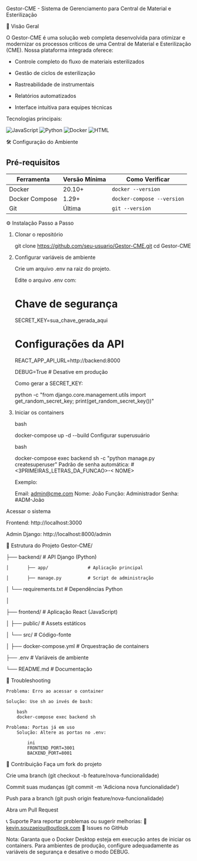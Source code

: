Gestor-CME - Sistema de Gerenciamento para Central de Material e Esterilização

🚀 Visão Geral

O Gestor-CME é uma solução web completa desenvolvida para otimizar e modernizar os processos críticos de uma Central de Material e Esterilização (CME). Nossa plataforma integrada oferece:

 - Controle completo do fluxo de materiais esterilizados

 - Gestão de ciclos de esterilização

 - Rastreabilidade de instrumentais

 - Relatórios automatizados

 - Interface intuitiva para equipes técnicas

Tecnologias principais:

![JavaScript](https://img.shields.io/badge/JavaScript-60.4%25-yellow)
![Python](https://img.shields.io/badge/Python-37.2%25-blue)
![Docker](https://img.shields.io/badge/Docker-1.6%25-lightblue)
![HTML](https://img.shields.io/badge/HTML-0.8%25-orange)

🛠 Configuração do Ambiente

## Pré-requisitos

| Ferramenta       | Versão Mínima | Como Verificar         |
|------------------|---------------|------------------------|
| Docker           | 20.10+        | `docker --version`     |
| Docker Compose   | 1.29+         | `docker-compose --version` |
| Git              | Última        | `git --version`        |

⚙️ Instalação Passo a Passo

1. Clonar o repositório

    git clone https://github.com/seu-usuario/Gestor-CME.git
    cd Gestor-CME

2. Configurar variáveis de ambiente

    Crie um arquivo .env na raiz do projeto.

    Edite o arquivo .env com:

    # Chave de segurança
    SECRET_KEY=sua_chave_gerada_aqui

    # Configurações da API
    REACT_APP_API_URL=http://backend:8000

    DEBUG=True  # Desative em produção

    Como gerar a SECRET_KEY:

    python -c "from django.core.management.utils import get_random_secret_key; print(get_random_secret_key())"


3. Iniciar os containers

    bash

    docker-compose up -d --build
    Configurar superusuário

    bash

    docker-compose exec backend sh -c "python manage.py createsuperuser"
    Padrão de senha automática:
    #<3PRIMEIRAS_LETRAS_DA_FUNCAO>-< NOME>

    Exemplo:

    Email: admin@cme.com
    Nome: João
    Função: Administrador
    Senha: #ADM-João

Acessar o sistema

Frontend: http://localhost:3000

Admin Django: http://localhost:8000/admin

📂 Estrutura do Projeto
Gestor-CME/

├── backend/               # API Django (Python)

    │       ├── app/               # Aplicação principal

    │       ├── manage.py          # Script de administração

│       └── requirements.txt   # Dependências Python

│

├── frontend/              # Aplicação React (JavaScript)

│       ├── public/            # Assets estáticos

│      └── src/               # Código-fonte

│
├── docker-compose.yml     # Orquestração de containers

├── .env                   # Variáveis de ambiente

└── README.md              # Documentação

🔧 Troubleshooting

    Problema: Erro ao acessar o container

    Solução: Use sh ao invés de bash:

        bash
        docker-compose exec backend sh

    Problema: Portas já em uso
        Solução: Altere as portas no .env:

            ini
            FRONTEND_PORT=3001
            BACKEND_PORT=8001
🤝 Contribuição
Faça um fork do projeto

Crie uma branch (git checkout -b feature/nova-funcionalidade)

Commit suas mudanças (git commit -m 'Adiciona nova funcionalidade')

Push para a branch (git push origin feature/nova-funcionalidade)

Abra um Pull Request

📞 Suporte
Para reportar problemas ou sugerir melhorias:
📧 kevin.souzaeiou@outlook.com
📌 Issues no GitHub

Nota: Garanta que o Docker Desktop esteja em execução antes de iniciar os containers. Para ambientes de produção, configure adequadamente as variáveis de segurança e desative o modo DEBUG.